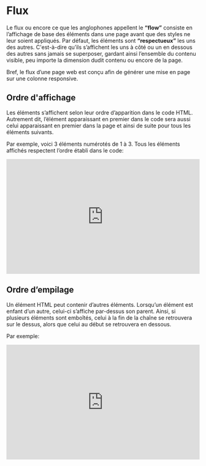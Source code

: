 # Flux
Le flux ou encore ce que les anglophones appellent le **“flow”** consiste en l’affichage de base des éléments dans une page avant que des styles ne leur soient appliqués. Par défaut, les éléments sont **“respectueux”** les uns des autres. C'est-à-dire qu’ils s’affichent les uns à côté ou un en dessous des autres sans jamais se superposer, gardant ainsi l’ensemble du contenu visible, peu importe la dimension dudit contenu ou encore de la page.

Bref, le flux d’une page web est conçu afin de générer une mise en page sur une colonne responsive.

## Ordre d'affichage

Les éléments s’affichent selon leur ordre d’apparition dans le code HTML. Autrement dit, l’élément apparaissant en premier dans le code sera aussi celui apparaissant en premier dans la page et ainsi de suite pour tous les éléments suivants.

Par exemple, voici 3 éléments numérotés de 1 à 3. Tous les éléments affichés respectent l’ordre établi dans le code:

<iframe height="300" style="width: 100%;" scrolling="no" title="Flow - Display" src="https://codepen.io/tim-momo/embed/ZEjxqKe?default-tab=html%2Cresult" frameborder="no" loading="lazy" allowtransparency="true" allowfullscreen="true">
  See the Pen <a href="https://codepen.io/tim-momo/pen/ZEjxqKe">
  Flow - Display</a> by TIM Montmorency (<a href="https://codepen.io/tim-momo">@tim-momo</a>)
  on <a href="https://codepen.io">CodePen</a>.
</iframe>

## Ordre d’empilage

Un élément HTML peut contenir d’autres éléments. Lorsqu’un élément est enfant d’un autre, celui-ci s’affiche par-dessus son parent. Ainsi, si plusieurs éléments sont emboîtés, celui à la fin de la chaîne se retrouvera sur le dessus, alors que celui au début se retrouvera en dessous.

Par exemple:

<iframe height="300" style="width: 100%;" scrolling="no" title="Flow - Stack" src="https://codepen.io/tim-momo/embed/QWBmZqy?default-tab=html%2Cresult" frameborder="no" loading="lazy" allowtransparency="true" allowfullscreen="true">
  See the Pen <a href="https://codepen.io/tim-momo/pen/QWBmZqy">
  Flow - Stack</a> by TIM Montmorency (<a href="https://codepen.io/tim-momo">@tim-momo</a>)
  on <a href="https://codepen.io">CodePen</a>.
</iframe>
